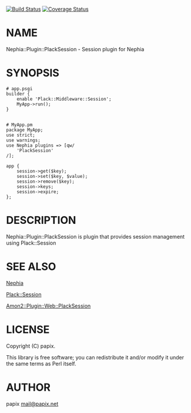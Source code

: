 [![Build Status](https://travis-ci.org/nephia/Nephia-Plugin-PlackSession.png?branch=master)](https://travis-ci.org/nephia/Nephia-Plugin-PlackSession) [![Coverage Status](https://coveralls.io/repos/nephia/Nephia-Plugin-PlackSession/badge.png?branch=master)](https://coveralls.io/r/nephia/Nephia-Plugin-PlackSession?branch=master)
# NAME

Nephia::Plugin::PlackSession - Session plugin for Nephia

# SYNOPSIS

    # app.psgi
    builder {
        enable 'Plack::Middleware::Session';
        MyApp->run();
    }
    

    # MyApp.pm
    package MyApp;
    use strict;
    use warnings;
    use Nephia plugins => [qw/
        'PlackSession'
    /];

    app {
        session->get($key);
        session->set($key, $value);
        session->remove($key);
        session->keys;
        session->expire;
    };

# DESCRIPTION

Nephia::Plugin::PlackSession is plugin that provides session management using Plack::Session

# SEE ALSO

[Nephia](http://search.cpan.org/perldoc?Nephia)

[Plack::Session](http://search.cpan.org/perldoc?Plack::Session)

[Amon2::Plugin::Web::PlackSession](http://search.cpan.org/perldoc?Amon2::Plugin::Web::PlackSession)

# LICENSE

Copyright (C) papix.

This library is free software; you can redistribute it and/or modify
it under the same terms as Perl itself.

# AUTHOR

papix <mail@papix.net>
